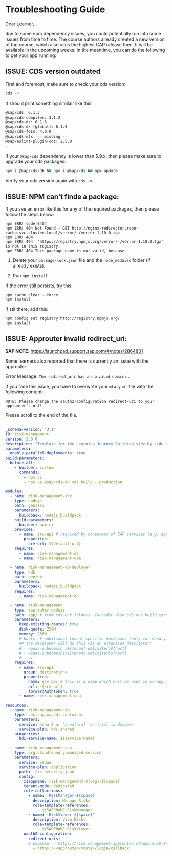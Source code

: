 # Troubleshooting Guide

Dear Learner,

due to some npm dependency issues, you could potentially run into some issues from time to time.
The course authors already created a new version of the course, which also uses the highest CAP release then. It will be available in the upcoming weeks. In the meantime, you can do the following to get your app running:

## ISSUE: CDS version outdated

First and foremost, make sure to check your cds version:

```bash
cds -v
```

It should print something similair like this:
```bash
@sap/cds: 6.1.3
@sap/cds-compiler: 3.1.2
@sap/cds-dk: 6.1.5
@sap/cds-dk (global): 6.1.5
@sap/cds-foss: 4.0.0
@sap/cds-mtx: -- missing --
@sap/eslint-plugin-cds: 2.5.0
...
```

If your ```@sap/cds``` dependency is lower than 5.9.x, then please make sure to upgrade your cds packages:

```bash
npm i @sap/cds-dk && npm i @sap/cds && npm update
```

Verify your cds version again with ```cds -v```.

## ISSUE: NPM can't finde a package:

If you see an error like this for any of the required packages, then please follow the steps below:

```
npm ERR! code E404
npm ERR! 404 Not Found - GET http://nginx-redirector.repo-cache.svc.cluster.local/verror/-/verror-1.10.0.tgz
npm ERR! 404 
npm ERR! 404  'https://registry.npmjs.org/verror/-/verror-1.10.0.tgz' is not in this registry.
npm ERR! 404 This package name is not valid, because 
```

1. Delete your `package-lock.json` file and the `node_modules` folder (if already exists).

2. Run `npm install`

If the error still persists, try this:

```
npm cache clear --force
npm install
```

if stil there, add this:

```
npm config set registry http://registry.npmjs.org/
npm install
```

## ISSUE: Approuter invalid redirect_uri:

**SAP NOTE**: https://launchpad.support.sap.com/#/notes/2864831

Some learners also reported that there is currently an issue with the approuter: 

Error Message:  ```The redirect_uri has an invalid domain.```.

If you face this issue, you have to overwrite your ```mta.yaml``` file with the following content:

```NOTE: Please change the oauth2-configuration redirect-uri to your approuter's url!```

Please scroll to the end of the file.

```yaml
---
_schema-version: '3.1'
ID: risk-management
version: 2.0.0
description: "Template for the Learning Journey Building side-by-side extensions on SAP BTP"
parameters:
  enable-parallel-deployments: true
build-parameters:
  before-all:
    - builder: custom
      commands:
        - npm ci
        - npx -p @sap/cds-dk cds build --production

modules:
  - name: risk-management-srv
    type: nodejs
    path: gen/srv
    parameters:
      buildpack: nodejs_buildpack
    build-parameters:
      builder: npm-ci
    provides:
      - name: srv-api # required by consumers of CAP services (e.g. approuter)
        properties:
          srv-url: ${default-url}
    requires:
      - name: risk-management-db
      - name: risk-management-uaa

  - name: risk-management-db-deployer
    type: hdb
    path: gen/db
    parameters:
      buildpack: nodejs_buildpack
    requires:
      - name: risk-management-db

  - name: risk-management
    type: approuter.nodejs
    path: app/ # from cds.env.folders. Consider also cds.env.build.target --> gen/app
    parameters:
      keep-existing-routes: true
      disk-quota: 256M
      memory: 256M
      # hosts: # additional tenant specific hostnames (only for Canary)
      ## the developer will do this via an extension descriptor:
      # - <paas-subdomain >${tenant-delimiter}${host}
      # - <saas-subdomain1>${tenant-delimiter}${host}
      # - ...
    requires:
      - name: srv-api
        group: destinations
        properties:
          name: srv-api # this is a name which must be used in xs-app.json as well
          url: ~{srv-url}
          forwardAuthToken: true
      - name: risk-management-uaa

resources:
  - name: risk-management-db
    type: com.sap.xs.hdi-container
    parameters:
      service: hana # or 'hanatrial' on trial landscapes
      service-plan: hdi-shared
    properties:
      hdi-service-name: ${service-name}

  - name: risk-management-uaa
    type: org.cloudfoundry.managed-service
    parameters:
      service: xsuaa
      service-plan: application
      path: ./xs-security.json
      config:
        xsappname: risk-management-${org}-${space}
        tenant-mode: dedicated
        role-collections:
          - name: 'RiskManager-${space}'
            description: Manage Risks
            role-template-references:
              - $XSAPPNAME.RiskManager
          - name: 'RiskViewer-${space}'
            description: View Risks
            role-template-references:
              - $XSAPPNAME.RiskViewer
        oauth2-configuration:
          redirect-uris:
          # example: - https://risk-management-approuter.cfapps.eu10-004.hana.ondemand.com/login/callback
            - https://<approuter-route>/login/callback

```
